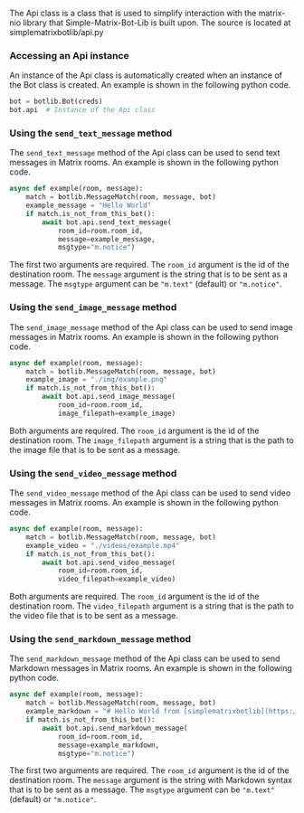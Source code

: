 The Api class is a class that is used to simplify interaction with the matrix-nio library that Simple-Matrix-Bot-Lib is
built upon. The source is located at simplematrixbotlib/api.py

### Accessing an Api instance

An instance of the Api class is automatically created when an instance of the Bot class is created.
An example is shown in the following python code.

```python
bot = botlib.Bot(creds)
bot.api  # Instance of the Api class
```

### Using the `send_text_message` method

The `send_text_message` method of the Api class can be used to send text messages in Matrix rooms.
An example is shown in the following python code.

```python
async def example(room, message):
    match = botlib.MessageMatch(room, message, bot)
    example_message = "Hello World"
    if match.is_not_from_this_bot():
        await bot.api.send_text_message(
            room_id=room.room_id,
            message=example_message,
            msgtype="m.notice")
```

The first two arguments are required.
The `room_id` argument is the id of the destination room.
The `message` argument is the string that is to be sent as a message.
The `msgtype` argument can be `"m.text"` (default) or `"m.notice"`.

### Using the `send_image_message` method

The `send_image_message` method of the Api class can be used to send image messages in Matrix rooms.
An example is shown in the following python code.

```python
async def example(room, message):
    match = botlib.MessageMatch(room, message, bot)
    example_image = "./img/example.png"
    if match.is_not_from_this_bot():
        await bot.api.send_image_message(
            room_id=room.room_id,
            image_filepath=example_image)
```

Both arguments are required.
The `room_id` argument is the id of the destination room.
The `image_filepath` argument is a string that is the path to the image file that is to be sent as a message.

### Using the `send_video_message` method

The `send_video_message` method of the Api class can be used to send video messages in Matrix rooms.
An example is shown in the following python code.

```python
async def example(room, message):
    match = botlib.MessageMatch(room, message, bot)
    example_video = "./videos/example.mp4"
    if match.is_not_from_this_bot():
        await bot.api.send_video_message(
            room_id=room.room_id,
            video_filepath=example_video)
```

Both arguments are required.
The `room_id` argument is the id of the destination room.
The `video_filepath` argument is a string that is the path to the video file that is to be sent as a message.

### Using the `send_markdown_message` method

The `send_markdown_message` method of the Api class can be used to send Markdown messages in Matrix rooms.
An example is shown in the following python code.

```python
async def example(room, message):
    match = botlib.MessageMatch(room, message, bot)
    example_markdown = "# Hello World from [simplematrixbotlib](https://github.com/KrazyKirby99999/simple-matrix-bot-lib)!"
    if match.is_not_from_this_bot():
        await bot.api.send_markdown_message(
            room_id=room.room_id,
            message=example_markdown,
            msgtype="m.notice")
```

The first two arguments are required.
The `room_id` argument is the id of the destination room.
The `message` argument is the string with Markdown syntax that is to be sent as a message.
The `msgtype` argument can be `"m.text"` (default) or `"m.notice"`.
